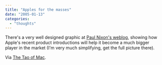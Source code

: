 ```yaml
---
title: "Apples for the masses"
date: "2005-01-13"
categories: 
  - "thoughts"
---
```


There's a very well designed graphic at [Paul Nixon's weblog](http://www.nixlog.com/apple/apple_tipping_point.gif), showing how Apple's recent product introductions will help it become a much bigger player in the market (I'm very much simplifying, get the full picture there).

Via [The Tao of Mac](http://the.taoofmac.com/space/blog/2005-01-11.19%3A40).
